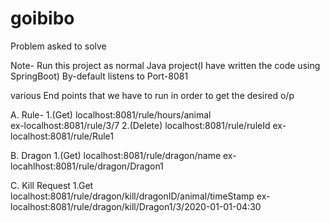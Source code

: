 # goibibo
Problem asked to solve

Note- Run this project as normal Java project(I have written the code using SpringBoot)
By-default listens to Port-8081

various End points that we have to run in order to get the desired o/p

A. Rule-
  1.(Get)
      localhost:8081/rule/hours/animal   
        ex-localhost:8081/rule/3/7
  2.(Delete)
      localhost:8081/rule/ruleId
        ex-localhost:8081/rule/Rule1    
        
B. Dragon
   1.(Get)
       localhost:8081/rule/dragon/name
          ex-locahlhost:8081/rule/dragon/Dragon1
          
C. Kill Request
   1.Get
      localhost:8081/rule/dragon/kill/dragonID/animal/timeStamp
         ex-localhost:8081/rule/dragon/kill/Dragon1/3/2020-01-01-04:30
